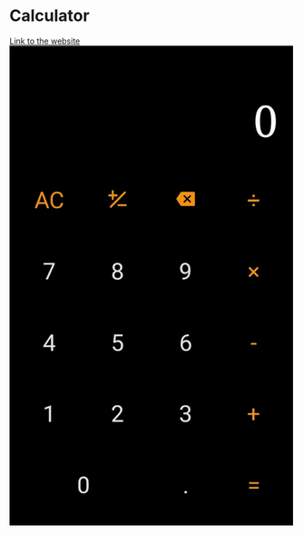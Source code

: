 # Calculator

[Link to the website](https://rohits-calculator.netlify.app/)
<img src="/images/preview.jpg" width="500"/>
